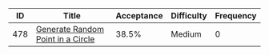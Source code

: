 |ID|Title|Acceptance|Difficulty|Frequency|
|----|-----|----|---|---|
|478|[Generate Random Point in a Circle]( https://leetcode.com/problems/generate-random-point-in-a-circle)|38.5%|Medium|0|
